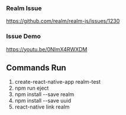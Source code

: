 ### Realm Issue
https://github.com/realm/realm-js/issues/1230

### Issue Demo
https://youtu.be/0NImX4RWXDM

## Commands Run
1) create-react-native-app realm-test
2) npm run eject
3) npm install --save realm
4) npm install --save uuid
5) react-native link realm
